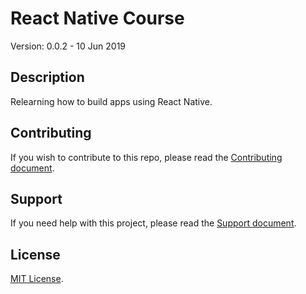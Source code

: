 # React Native Course

Version: 0.0.2 - 10 Jun 2019

## Description

Relearning how to build apps using React Native.

## Contributing

If you wish to contribute to this repo, please read the [Contributing document](.github/CONTRIBUTING.md).

## Support

If you need help with this project, please read the [Support document](.github/SUPPORT.md).

## License

[MIT License](LICENSE).

